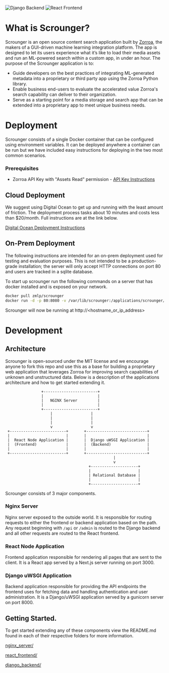 ![Django Backend](https://github.com/Zorroa/scrounger/workflows/Django%20Backend/badge.svg) ![React Frontend](https://github.com/Zorroa/scrounger/workflows/React%20Frontend/badge.svg)
# What is Scrounger?

Scrounger is an open source content search application built by [Zorroa](https://zorroa.com), the makers of a GUI-driven machine learning integration platform. The app is designed to let its users experience what it’s like to load their media assets and run an ML-powered  search within a custom app, in under an hour.
The purpose of the Scrounger application is to:
- Guide developers on the best practices of integrating ML-generated metadata into a proprietary or third party app using the Zorroa Python library.
- Enable business end-users to evaluate the accelerated value Zorroa's search capability can deliver to their organization.
- Serve as a starting point for a media storage and search app that can be extended into a proprietary app to meet unique business needs.

# Deployment
Scrounger consists of a single Docker container that can be configured using environment 
variables. It can be deployed anywhere a container can be run but we have included easy 
instructions for deploying in the two most common scenarios.

### Prerequisites
- Zorroa API Key with "Assets Read" permission - [API Key Instructions](https://zorroa.gitbook.io/zmlp/getting-started/quick-start/python-zvi-client#get-api-key) 

## Cloud Deployment
We suggest using Digital Ocean to get up and running with the 
least amount of friction. The deployment process tasks about 10 minutes and costs less
than $20/month. Full instructions are at the link below.

[Digital Ocean Deployment Instructions](https://zorroa.gitbook.io/scrounger/)

## On-Prem Deployment
The following instructions are intended for an on-prem deployment used for testing and 
evaluation purposes. This is not intended to be a production-grade installation; the 
server will only accept HTTP connections on port 80 and users are tracked in a sqlite 
database.

To start up scrounger run the following commands on a server that has docker installed and
is exposed on your network.

```bash
docker pull zmlp/scrounger
docker run -d -p 80:8080 -v /var/lib/scrounger:/applications/scrounger/django_backend/scrounger/sqlite -e ZMLP_API_KEY='<ZMLP_API_KEY>' zmlp/scrounger
```

Scrounger will now be running at http://<hostname_or_ip_address>

# Development

## Architecture

Scrounger is open-sourced under the MIT license and we encourage anyone to fork this repo and
use this as a base for building a proprietary web application that leverages Zorroa for 
improving search capabilities of unknown and unstructured data. Below is a description of the
applications architecture and how to get started extending it.




                    +------------------------+
                    |                        |
                    |   NGINX Server         |
                    |                        |
                    +------------------------+
                        |                 |
                        |                 |
                        |                 |
                        v                 v
     +-------------------------+       +---------------------------+
     |                         |       |                           |
     |  React Node Application |       |  Django uWSGI Application |
     |  (Frontend)             |       |  (Backend)                |
     |                         |       |                           |
     +-------------------------+       +---------------------------+
                                                    |
                                                    v
                                         +---------------------+
                                         |                     |
                                         | Relational Database |
                                         |                     |
                                         +---------------------+




Scrounger consists of 3 major components.

### Nginx Server
Nginx server exposed to the outside world. It is responsible for routing
requests to either the frontend or backend application based on the path. Any request beginning
with `/api` or `/admin` is routed to the Django backend and all other requests are routed to 
the React frontend.

### React Node Application
Frontend application responsible for rendering
all pages that are sent to the client. It is a React app served by a Next.js server
running on port 3000.

### Django uWSGI Application
Backend application responsible for providing the API
endpoints the frontend uses for fetching data and handling authentication and user administration. 
It is a Django/uWSGI application served by a gunicorn server on port 8000.

## Getting Started.
To get started extending any of these components view the README.md found in each of their 
respective folders for more information.

[nginx_server/](https://github.com/Zorroa/scrounger/tree/main/nginx_server)

[react_frontend/](https://github.com/Zorroa/scrounger/tree/main/react_frontend)

[django_backend/](https://github.com/Zorroa/scrounger/tree/main/django_backend)
